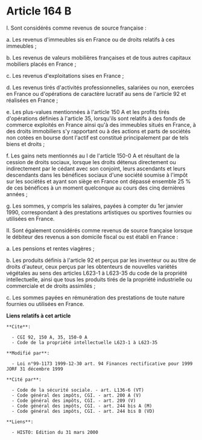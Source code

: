 # Article 164 B

I. Sont considérés comme revenus de source française :

a. Les revenus d'immeubles sis en France ou de droits relatifs à ces immeubles ;

b. Les revenus de valeurs mobilières françaises et de tous autres capitaux mobiliers placés en France ;

c. Les revenus d'exploitations sises en France ;

d. Les revenus tirés d'activités professionnelles, salariées ou non, exercées en France ou d'opérations de caractère lucratif
au sens de l'article 92 et réalisées en France ;

e. Les plus-values mentionnées à l'article 150 A et les profits tirés d'opérations définies à l'article 35, lorsqu'ils sont
relatifs à des fonds de commerce exploités en France ainsi qu'à des immeubles situés en France, à des droits immobiliers s'y
rapportant ou à des actions et parts de sociétés non cotées en bourse dont l'actif est constitué principalement par de tels
biens et droits ;

f. Les gains nets mentionnés au I de l'article 150-0 A et résultant de la cession de droits sociaux, lorsque les droits
détenus directement ou indirectement par le cédant avec son conjoint, leurs ascendants et leurs descendants dans les
bénéfices sociaux d'une société soumise à l'impôt sur les sociétés et ayant son siège en France ont dépassé ensemble 25 % de
ces bénéfices à un moment quelconque au cours des cinq dernières années ;

g. Les sommes, y compris les salaires, payées à compter du 1er janvier 1990, correspondant à des prestations artistiques ou
sportives fournies ou utilisées en France.

II. Sont également considérés comme revenus de source française lorsque le débiteur des revenus a son domicile fiscal ou est
établi en France :

a. Les pensions et rentes viagères ;

b. Les produits définis à l'article 92 et perçus par les inventeur ou au titre de droits d'auteur, ceux perçus par les
obtenteurs de nouvelles variétés végétales au sens des articles L623-1 à L623-35 du code de la propriété intellectuelle,
ainsi que tous les produits tirés de la propriété industrielle ou commerciale et de droits assimilés ;

c. Les sommes payées en rémunération des prestations de toute nature fournies ou utilisées en France.

**Liens relatifs à cet article**

	**Cite**:

	  - CGI 92, 150 A, 35, 150-0 A
	  - Code de la propriété intellectuelle L623-1 à L623-35

	**Modifié par**:

	  - Loi n°99-1173 1999-12-30 art. 94 Finances rectificative pour 1999 JORF 31 décembre 1999

	**Cité par**:

	  - Code de la sécurité sociale. - art. L136-6 (VT)
	  - Code général des impôts, CGI. - art. 200 A (V)
	  - Code général des impôts, CGI. - art. 209 (V)
	  - Code général des impôts, CGI. - art. 244 bis A (M)
	  - Code général des impôts, CGI. - art. 244 bis B (VD)

	**Liens**:

	  - HISTO: Edition du 31 mars 2000
